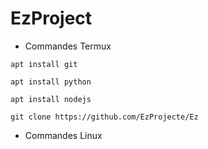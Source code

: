 # EzProject

- Commandes Termux

```apt install git```

```apt install python```

```apt install nodejs```

```git clone https://github.com/EzProjecte/Ez```

- Commandes Linux
